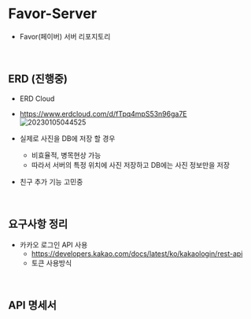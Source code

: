 # Favor-Server
- Favor(페이버) 서버 리포지토리

</br>

## ERD (진행중)
- ERD Cloud
- https://www.erdcloud.com/d/fTpq4mpS53n96ga7E  
![20230105044525](https://user-images.githubusercontent.com/114793764/210636671-bd5e71f4-f703-4c70-8ad7-7e5eb732d099.png)  

- 실제로 사진을 DB에 저장 할 경우
  - 비효율적, 병목현상 가능
  - 따라서 서버의 특정 위치에 사진 저장하고 DB에는 사진 정보만을 저장
- 친구 추가 기능 고민중

</br>

## 요구사항 정리
- 카카오 로그인 API 사용
  - https://developers.kakao.com/docs/latest/ko/kakaologin/rest-api  
  - 토큰 사용방식  

</br>

## API 명세서
